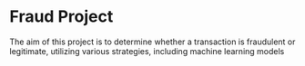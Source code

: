# Fraud Project
The aim of this project is to determine whether a transaction is fraudulent or legitimate, utilizing various strategies, including machine learning models
